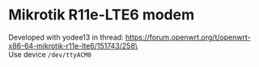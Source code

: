 # Mikrotik R11e-LTE6 modem

Developed with yodee13 in thread:
https://forum.openwrt.org/t/openwrt-x86-64-mikrotik-r11e-lte6/151743/258\
\
Use device `/dev/ttyACM0`
